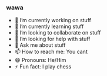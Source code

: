 ### wawa

- 🔭 I’m currently working on stuff
- 🌱 I’m currently learning stuff
- 🔰 I’m looking to collaborate on stuff
- 🤔 I’m looking for help with stuff
- 💬 Ask me about stuff
- 📫 How to reach me: You cant
- 😄 Pronouns: He/Him
- ⚡ Fun fact: I play chess

<!--
**SvenXD/SvenXD** is a ✨ _special_ ✨ repository because its `README.md` (this file) appears on your GitHub profile.

Here are some ideas to get you started:

- 🔭 I’m currently working on ...
- 🌱 I’m currently learning ...
- 👯 I’m looking to collaborate on ...
- 🤔 I’m looking for help with ...
- 💬 Ask me about ...
- 📫 How to reach me: ...
- 😄 Pronouns: ...
- ⚡ Fun fact: ...
-->
